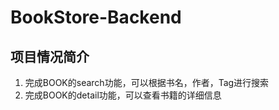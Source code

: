 # BookStore-Backend

## 项目情况简介

1. 完成BOOK的search功能，可以根据书名，作者，Tag进行搜索
2. 完成BOOK的detail功能，可以查看书籍的详细信息
